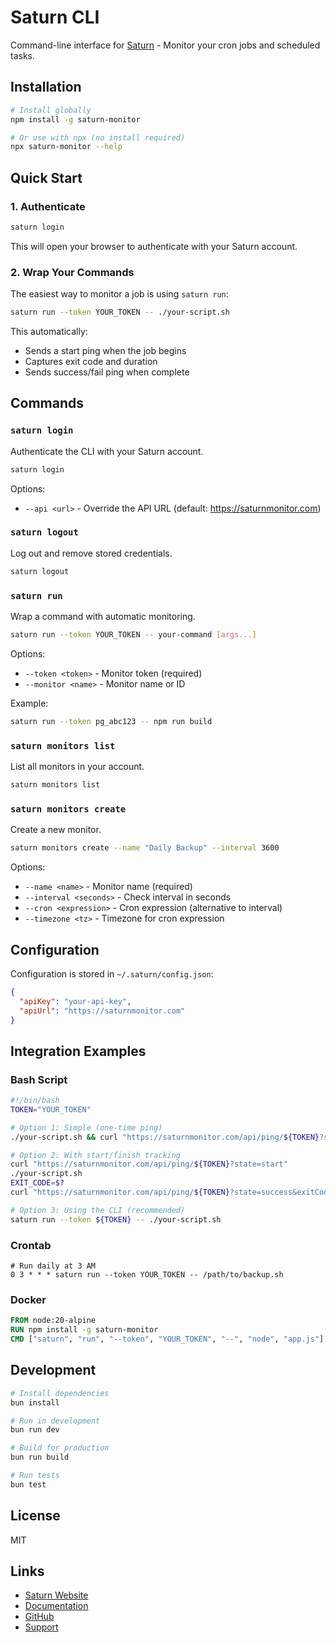 # Saturn CLI

Command-line interface for [Saturn](https://saturnmonitor.com) - Monitor your cron jobs and scheduled tasks.

## Installation

```bash
# Install globally
npm install -g saturn-monitor

# Or use with npx (no install required)
npx saturn-monitor --help
```

## Quick Start

### 1. Authenticate

```bash
saturn login
```

This will open your browser to authenticate with your Saturn account.

### 2. Wrap Your Commands

The easiest way to monitor a job is using `saturn run`:

```bash
saturn run --token YOUR_TOKEN -- ./your-script.sh
```

This automatically:
- Sends a start ping when the job begins
- Captures exit code and duration
- Sends success/fail ping when complete

## Commands

### `saturn login`

Authenticate the CLI with your Saturn account.

```bash
saturn login
```

Options:
- `--api <url>` - Override the API URL (default: https://saturnmonitor.com)

### `saturn logout`

Log out and remove stored credentials.

```bash
saturn logout
```

### `saturn run`

Wrap a command with automatic monitoring.

```bash
saturn run --token YOUR_TOKEN -- your-command [args...]
```

Options:
- `--token <token>` - Monitor token (required)
- `--monitor <name>` - Monitor name or ID

Example:

```bash
saturn run --token pg_abc123 -- npm run build
```

### `saturn monitors list`

List all monitors in your account.

```bash
saturn monitors list
```

### `saturn monitors create`

Create a new monitor.

```bash
saturn monitors create --name "Daily Backup" --interval 3600
```

Options:
- `--name <name>` - Monitor name (required)
- `--interval <seconds>` - Check interval in seconds
- `--cron <expression>` - Cron expression (alternative to interval)
- `--timezone <tz>` - Timezone for cron expression

## Configuration

Configuration is stored in `~/.saturn/config.json`:

```json
{
  "apiKey": "your-api-key",
  "apiUrl": "https://saturnmonitor.com"
}
```

## Integration Examples

### Bash Script

```bash
#!/bin/bash
TOKEN="YOUR_TOKEN"

# Option 1: Simple (one-time ping)
./your-script.sh && curl "https://saturnmonitor.com/api/ping/${TOKEN}?state=success"

# Option 2: With start/finish tracking
curl "https://saturnmonitor.com/api/ping/${TOKEN}?state=start"
./your-script.sh
EXIT_CODE=$?
curl "https://saturnmonitor.com/api/ping/${TOKEN}?state=success&exitCode=${EXIT_CODE}"

# Option 3: Using the CLI (recommended)
saturn run --token ${TOKEN} -- ./your-script.sh
```

### Crontab

```cron
# Run daily at 3 AM
0 3 * * * saturn run --token YOUR_TOKEN -- /path/to/backup.sh
```

### Docker

```dockerfile
FROM node:20-alpine
RUN npm install -g saturn-monitor
CMD ["saturn", "run", "--token", "YOUR_TOKEN", "--", "node", "app.js"]
```

## Development

```bash
# Install dependencies
bun install

# Run in development
bun run dev

# Build for production
bun run build

# Run tests
bun test
```

## License

MIT

## Links

- [Saturn Website](https://saturnmonitor.com)
- [Documentation](https://saturnmonitor.com/docs)
- [GitHub](https://github.com/saturnmonitor/saturn)
- [Support](https://saturnmonitor.com/support)


